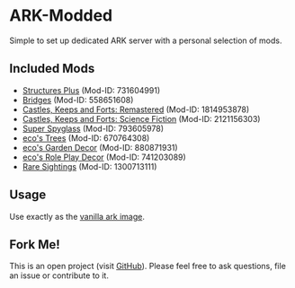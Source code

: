 # ARK-Modded
Simple to set up dedicated ARK server with a personal selection of mods.

## Included Mods
* [Structures Plus](https://steamcommunity.com/sharedfiles/filedetails/?id=731604991) (Mod-ID: 731604991)
* [Bridges](https://steamcommunity.com/sharedfiles/filedetails/?id=558651608) (Mod-ID: 558651608)
* [Castles, Keeps and Forts: Remastered](https://steamcommunity.com/sharedfiles/filedetails/?id=1814953878) (Mod-ID: 1814953878)
* [Castles, Keeps and Forts: Science Fiction](https://steamcommunity.com/sharedfiles/filedetails/?id=2121156303) (Mod-ID: 2121156303)
* [Super Spyglass](https://steamcommunity.com/sharedfiles/filedetails/?id=793605978) (Mod-ID: 793605978)
* [eco's Trees](https://steamcommunity.com/sharedfiles/filedetails/?id=670764308) (Mod-ID: 670764308)
* [eco's Garden Decor](https://steamcommunity.com/sharedfiles/filedetails/?id=880871931) (Mod-ID: 880871931)
* [eco's Role Play Decor](https://steamcommunity.com/sharedfiles/filedetails/?id=741203089) (Mod-ID: 741203089)
* [Rare Sightings](https://steamcommunity.com/sharedfiles/filedetails/?id=1300713111) (Mod-ID: 1300713111)

## Usage
Use exactly as the [vanilla ark image](https://hub.docker.com/r/hetsh/ark).

## Fork Me!
This is an open project (visit [GitHub](https://github.com/Hetsh/docker-ark-modded)).
Please feel free to ask questions, file an issue or contribute to it.